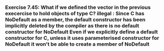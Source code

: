 ### Exercise 7.45: What if we defined the vector in the previous execercise to hold objects of type C?    illegal : Since C has NoDefault as a member, the default constructor has been implicitly deleted by the compiler as there is no default constructor for NoDefault        Even if we explicitly define a default constructor for C, unless it uses parameterised constructor for NoDefault    it won't be able to create a member of NoDefault         